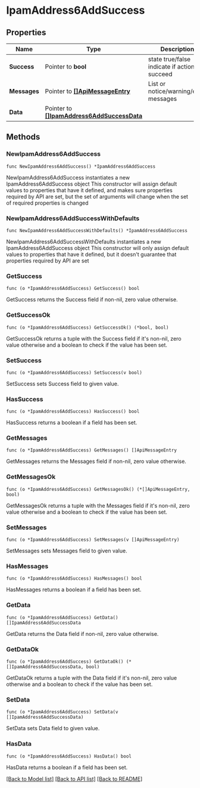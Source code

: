 # IpamAddress6AddSuccess

## Properties

Name | Type | Description | Notes
------------ | ------------- | ------------- | -------------
**Success** | Pointer to **bool** | state true/false indicate if action succeed | [optional] 
**Messages** | Pointer to [**[]ApiMessageEntry**](ApiMessageEntry.md) | List or notice/warning/error messages | [optional] 
**Data** | Pointer to [**[]IpamAddress6AddSuccessData**](IpamAddress6AddSuccessData.md) |  | [optional] 

## Methods

### NewIpamAddress6AddSuccess

`func NewIpamAddress6AddSuccess() *IpamAddress6AddSuccess`

NewIpamAddress6AddSuccess instantiates a new IpamAddress6AddSuccess object
This constructor will assign default values to properties that have it defined,
and makes sure properties required by API are set, but the set of arguments
will change when the set of required properties is changed

### NewIpamAddress6AddSuccessWithDefaults

`func NewIpamAddress6AddSuccessWithDefaults() *IpamAddress6AddSuccess`

NewIpamAddress6AddSuccessWithDefaults instantiates a new IpamAddress6AddSuccess object
This constructor will only assign default values to properties that have it defined,
but it doesn't guarantee that properties required by API are set

### GetSuccess

`func (o *IpamAddress6AddSuccess) GetSuccess() bool`

GetSuccess returns the Success field if non-nil, zero value otherwise.

### GetSuccessOk

`func (o *IpamAddress6AddSuccess) GetSuccessOk() (*bool, bool)`

GetSuccessOk returns a tuple with the Success field if it's non-nil, zero value otherwise
and a boolean to check if the value has been set.

### SetSuccess

`func (o *IpamAddress6AddSuccess) SetSuccess(v bool)`

SetSuccess sets Success field to given value.

### HasSuccess

`func (o *IpamAddress6AddSuccess) HasSuccess() bool`

HasSuccess returns a boolean if a field has been set.

### GetMessages

`func (o *IpamAddress6AddSuccess) GetMessages() []ApiMessageEntry`

GetMessages returns the Messages field if non-nil, zero value otherwise.

### GetMessagesOk

`func (o *IpamAddress6AddSuccess) GetMessagesOk() (*[]ApiMessageEntry, bool)`

GetMessagesOk returns a tuple with the Messages field if it's non-nil, zero value otherwise
and a boolean to check if the value has been set.

### SetMessages

`func (o *IpamAddress6AddSuccess) SetMessages(v []ApiMessageEntry)`

SetMessages sets Messages field to given value.

### HasMessages

`func (o *IpamAddress6AddSuccess) HasMessages() bool`

HasMessages returns a boolean if a field has been set.

### GetData

`func (o *IpamAddress6AddSuccess) GetData() []IpamAddress6AddSuccessData`

GetData returns the Data field if non-nil, zero value otherwise.

### GetDataOk

`func (o *IpamAddress6AddSuccess) GetDataOk() (*[]IpamAddress6AddSuccessData, bool)`

GetDataOk returns a tuple with the Data field if it's non-nil, zero value otherwise
and a boolean to check if the value has been set.

### SetData

`func (o *IpamAddress6AddSuccess) SetData(v []IpamAddress6AddSuccessData)`

SetData sets Data field to given value.

### HasData

`func (o *IpamAddress6AddSuccess) HasData() bool`

HasData returns a boolean if a field has been set.


[[Back to Model list]](../README.md#documentation-for-models) [[Back to API list]](../README.md#documentation-for-api-endpoints) [[Back to README]](../README.md)


